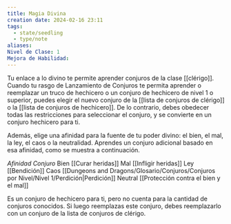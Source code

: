 ```yaml
---
title: Magia Divina
creation date: 2024-02-16 23:11
tags:
  - state/seedling
  - type/note
aliases: 
Nivel de Clase: 1
Mejora de Habilidad:
---
```

Tu enlace a lo divino te permite aprender conjuros de la clase [[clérigo]]. Cuando tu rasgo de
Lanzamiento de Conjuros te permita aprender o reemplazar un truco de hechicero o un conjuro de
hechicero de nivel 1 o superior, puedes elegir el nuevo conjuro de la [[lista de conjuros de clérigo]] o la [[lista de conjuros de hechicero]]. De lo contrario, debes obedecer todas las restricciones para
seleccionar el conjuro, y se convierte en un conjuro hechicero para ti.

Además, elige una afinidad para la fuente de tu poder divino: el bien, el mal, la ley, el caos o la
neutralidad. Aprendes un conjuro adicional basado en esa afinidad, como se muestra a continuación.

*Afinidad        Conjuro*
   Bien            [[Curar heridas]]
   Mal             [[Infligir heridas]]
   Ley             [[Bendición]]
   Caos          [[Dungeons and Dragons/Glosario/Conjuros/Conjuros por Nivel/Nivel 1/Perdición|Perdición]]
  Neutral       [[Protección contra el bien y el mal]]

Es un conjuro de hechicero para ti, pero no cuenta para la cantidad de conjuros conocidos. Si luego reemplazas este conjuro, debes reemplazarlo con un conjuro de la lista de conjuros de clérigo.

